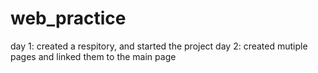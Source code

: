 # web_practice


day 1: created a respitory, and started the project
day 2: created mutiple pages and linked them to the main page
